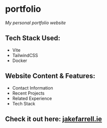 # portfolio

*My personal portfolio website*


## Tech Stack Used:
- Vite
- TailwindCSS
- Docker

## Website Content & Features:
- Contact Information
- Recent Projects
- Related Experience
- Tech Stack

## Check it out here: [jakefarrell.ie](https://jakefarrell.ie)
